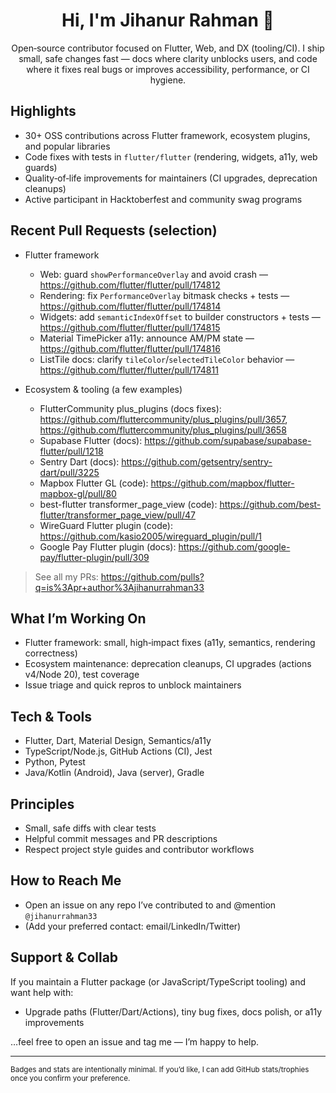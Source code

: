 <!-- Profile README for @jihanurrahman33 -->

<div align="center">

# Hi, I'm Jihanur Rahman 👋

Open‑source contributor focused on Flutter, Web, and DX (tooling/CI). I ship small, safe changes fast — docs where clarity unblocks users, and code where it fixes real bugs or improves accessibility, performance, or CI hygiene.

</div>

## Highlights
- 30+ OSS contributions across Flutter framework, ecosystem plugins, and popular libraries
- Code fixes with tests in `flutter/flutter` (rendering, widgets, a11y, web guards)
- Quality‑of‑life improvements for maintainers (CI upgrades, deprecation cleanups)
- Active participant in Hacktoberfest and community swag programs

## Recent Pull Requests (selection)
- Flutter framework
  - Web: guard `showPerformanceOverlay` and avoid crash — https://github.com/flutter/flutter/pull/174812
  - Rendering: fix `PerformanceOverlay` bitmask checks + tests — https://github.com/flutter/flutter/pull/174814
  - Widgets: add `semanticIndexOffset` to builder constructors + tests — https://github.com/flutter/flutter/pull/174815
  - Material TimePicker a11y: announce AM/PM state — https://github.com/flutter/flutter/pull/174816
  - ListTile docs: clarify `tileColor`/`selectedTileColor` behavior — https://github.com/flutter/flutter/pull/174811

- Ecosystem & tooling (a few examples)
  - FlutterCommunity plus_plugins (docs fixes): https://github.com/fluttercommunity/plus_plugins/pull/3657, https://github.com/fluttercommunity/plus_plugins/pull/3658
  - Supabase Flutter (docs): https://github.com/supabase/supabase-flutter/pull/1218
  - Sentry Dart (docs): https://github.com/getsentry/sentry-dart/pull/3225
  - Mapbox Flutter GL (code): https://github.com/mapbox/flutter-mapbox-gl/pull/80
  - best-flutter transformer_page_view (code): https://github.com/best-flutter/transformer_page_view/pull/47
  - WireGuard Flutter plugin (code): https://github.com/kasio2005/wireguard_plugin/pull/1
  - Google Pay Flutter plugin (docs): https://github.com/google-pay/flutter-plugin/pull/309

> See all my PRs: https://github.com/pulls?q=is%3Apr+author%3Ajihanurrahman33

## What I’m Working On
- Flutter framework: small, high‑impact fixes (a11y, semantics, rendering correctness)
- Ecosystem maintenance: deprecation cleanups, CI upgrades (actions v4/Node 20), test coverage
- Issue triage and quick repros to unblock maintainers

## Tech & Tools
- Flutter, Dart, Material Design, Semantics/a11y
- TypeScript/Node.js, GitHub Actions (CI), Jest
- Python, Pytest
- Java/Kotlin (Android), Java (server), Gradle

## Principles
- Small, safe diffs with clear tests
- Helpful commit messages and PR descriptions
- Respect project style guides and contributor workflows

## How to Reach Me
- Open an issue on any repo I’ve contributed to and @mention `@jihanurrahman33`
- (Add your preferred contact: email/LinkedIn/Twitter)

## Support & Collab
If you maintain a Flutter package (or JavaScript/TypeScript tooling) and want help with:
- Upgrade paths (Flutter/Dart/Actions), tiny bug fixes, docs polish, or a11y improvements

…feel free to open an issue and tag me — I’m happy to help.

---

<sub>Badges and stats are intentionally minimal. If you’d like, I can add GitHub stats/trophies once you confirm your preference.</sub>

